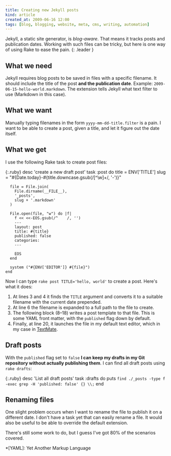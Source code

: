 ```yaml
---
title: Creating new Jekyll posts
kind: article
created_at: 2009-06-16 12:00
tags: [blog, blogging, website, meta, cms, writing, automation]
---
```

Jekyll, a static site generator, is *blog-aware*. That means it tracks posts
and publication dates. Working with such files can be tricky, but here is one
way of using Rake to ease the pain.
{: .leader }

## What we need

Jekyll requires blog posts to be saved in files with a specific filename. It
should include the title of the post **and the publication date**. Example:
`2009-06-15-hello-world.markdown`. The extension tells Jekyll what text filter
to use (Markdown in this case).

## What we want

Manually typing filenames in the form `yyyy-mm-dd-title.filter` is a
pain. I want to be able to create a post, given a title, and let it figure out
the date itself.

## What we get

I use the following Rake task to create post files:

{:.ruby}
    desc 'create a new draft post'
    task :post do
      title = ENV['TITLE']
      slug = "#{Date.today}-#{title.downcase.gsub(/[^\w]+/, '-')}"

      file = File.join(
        File.dirname(__FILE__),
        '_posts',
        slug + '.markdown'
      )

      File.open(file, "w") do |f|
        f << <<-EOS.gsub(/^    /, '')
        ---
        layout: post
        title: #{title}
        published: false
        categories:
        ---

        EOS
      end

      system ("#{ENV['EDITOR']} #{file}")
    end

Now I can type `rake post TITLE='hello, world'` to create a post. Here's what
it does:

1. At lines 3 and 4 it finds the `TITLE` argument and converts it to a
   suitable filename with the current date prepended.
2. At line 6 the filename is expanded to a full path to the file to create.
3. The following block (8–18) writes a post template to that file. This is
   some YAML front matter, with the `published` flag down by default.
4. Finally, at line 20, it launches the file in my default text editor,
   which in my case in [TextMate][1].

## Draft posts

With the `published` flag set to `false` **I can keep my drafts in my Git
repository without actually publishing them**. I can find all draft posts
using `rake drafts`:

{:.ruby}
    desc 'List all draft posts'
    task :drafts do
      puts `find ./_posts -type f -exec grep -H 'published: false' {} \\;`
    end

## Renaming files

One slight problem occurs when I want to rename the file to publish it on a
different date. I don't have a task yet that can easily rename a file. It
would also be useful to be able to override the default extension.

There's still some work to do, but I guess I've got 80% of the scenarios
covered.

*[YAML]: Yet Another Markup Language

[1]: http://macromates.com "TextMate is my favourite text editor"